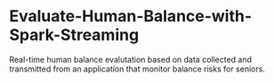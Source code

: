 # Evaluate-Human-Balance-with-Spark-Streaming
Real-time human balance evalutation based on data collected and transmitted from an application that monitor balance risks for seniors.
